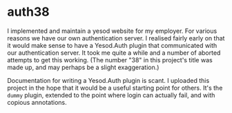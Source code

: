# auth38

I implemented and maintain a yesod website for my employer. For various reasons
we have our own authentication server. I realised fairly early on that it would
make sense to have a Yesod.Auth plugin that communicated with our
authentication server. It took me quite a while and a number of aborted
attempts to get this working. (The number "38" in this project's title was made
up, and may perhaps be a slight exaggeration.)

Documentation for writing a Yesod.Auth plugin is scant. I uploaded this project
in the hope that it would be a useful starting point for others. It's the
`dummy` plugin, extended to the point where login can actually fail, and with
copious annotations.
